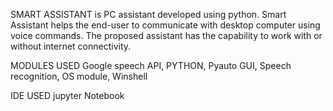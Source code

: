 SMART ASSISTANT is PC assistant developed using python.
Smart Assistant helps the end-user to communicate with desktop computer using voice commands. 
The proposed assistant has the capability to work with or without internet connectivity. 

MODULES USED
Google speech API,
PYTHON,
Pyauto GUI,
Speech recognition,
OS module,
Winshell

IDE USED
jupyter Notebook
